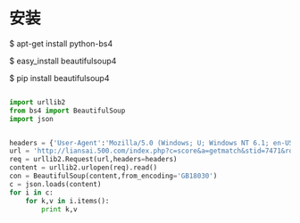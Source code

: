 # 安装
$ apt-get install python-bs4

$ easy_install beautifulsoup4
 
$ pip install beautifulsoup4

```python

import urllib2
from bs4 import BeautifulSoup
import json


headers = {'User-Agent':'Mozilla/5.0 (Windows; U; Windows NT 6.1; en-US; rv:1.9.1.6) Gecko/20091201 Firefox/3.5.6'}
url = 'http://liansai.500.com/index.php?c=score&a=getmatch&stid=7471&round=1'
req = urllib2.Request(url,headers=headers)
content = urllib2.urlopen(req).read()
con = BeautifulSoup(content,from_encoding='GB18030')
c = json.loads(content)
for i in c:
    for k,v in i.items():
        print k,v
        

```


